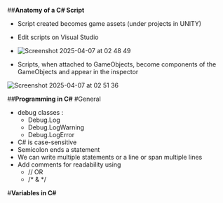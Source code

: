 ##**Anatomy of a C# Script**
- Script created becomes game assets (under projects in UNITY)
- Edit scripts on Visual Studio

- ![Screenshot 2025-04-07 at 02 48 49](https://github.com/user-attachments/assets/9c586329-b4cc-4c1f-ac58-f728e881975e)

- Scripts, when attached to GameObjects, become components of the GameObjects and appear in the inspector

![Screenshot 2025-04-07 at 02 51 36](https://github.com/user-attachments/assets/d3b8ac7f-78ea-4233-b8e0-b804f833f51a)

##**Programming in C#**
#General
- debug classes :
    - Debug.Log
    - Debug.LogWarning
    - Debug.LogError
- C# is case-sensitive
- Semicolon ends a statement
- We can write multiple statements or a line or span multiple lines
- Add comments for readability using
  - // OR
  - /* & */

#**Variables in C#**

